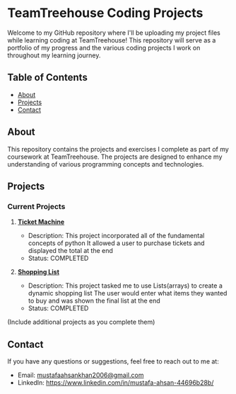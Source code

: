# TeamTreehouse Coding Projects

Welcome to my GitHub repository where I'll be uploading my project files while learning coding at TeamTreehouse! This repository will serve as a portfolio of my progress and the various coding projects I work on throughout my learning journey.

## Table of Contents

- [About](#about)
- [Projects](#projects)
- [Contact](#contact)

## About

This repository contains the projects and exercises I complete as part of my coursework at TeamTreehouse. The projects are designed to enhance my understanding of various programming concepts and technologies.

## Projects

### Current Projects

1. [**Ticket Machine**](Python/MasterTicket_Project.py)
   - Description: This project incorporated all of the fundamental concepts of python
     It allowed a user to purchase tickets and displayed the total at the end
   - Status: COMPLETED

2. [**Shopping List**](Python/ShoppingList_Project.py)
   - Description: This project tasked me to use Lists(arrays) to create a dynamic shopping list
     The user would enter what items they wanted to buy and was shown the final list at the end
   - Status: COMPLETED

(Include additional projects as you complete them)

## Contact
If you have any questions or suggestions, feel free to reach out to me at:
- Email: mustafaahsankhan2006@gmail.com
- LinkedIn: https://www.linkedin.com/in/mustafa-ahsan-44696b28b/
